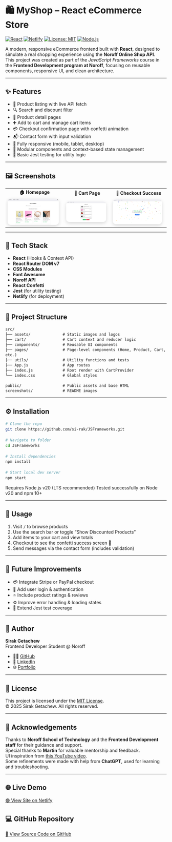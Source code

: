 # 🛍️ MyShop – React eCommerce Store

[![React](https://img.shields.io/badge/React-19.0-blue?logo=react)](https://react.dev/)
[![Netlify](https://img.shields.io/badge/Deployed%20on-Netlify-brightgreen?logo=netlify)](https://ecom-store-js-frameworks.netlify.app)
[![License: MIT](https://img.shields.io/badge/License-MIT-yellow.svg)](LICENSE)
[![Node.js](https://img.shields.io/badge/Node.js-v20-blue?logo=node.js)](https://nodejs.org/)

A modern, responsive eCommerce frontend built with **React**, designed to simulate a real shopping experience using the **Noroff Online Shop API**.  
This project was created as part of the _JavaScript Frameworks_ course in the **Frontend Development program at Noroff**, focusing on reusable components, responsive UI, and clean architecture.

---

## ✨ Features

- 🛒 Product listing with live API fetch
- 🔍 Search and discount filter
- 📄 Product detail pages
- ➕ Add to cart and manage cart items
- 💳 Checkout confirmation page with confetti animation
- 📬 Contact form with input validation
- 📱 Fully responsive (mobile, tablet, desktop)
- 🧩 Modular components and context-based state management
- 🧪 Basic Jest testing for utility logic

---

## 🖼️ Screenshots

<div align="center">

<table>
  <tr>
    <td align="center"><b>🏠 Homepage</b></td>
    <td align="center"><b>🛒 Cart Page</b></td>
    <td align="center"><b>🎉 Checkout Success</b></td>
  </tr>
  <tr>
    <td><img src="./screenshots/homepage.png" width="95%" style="border-radius:10px; box-shadow:0 4px 12px rgba(0,0,0,0.15);" /></td>
    <td><img src="./screenshots/cart.png" width="95%" style="border-radius:10px; box-shadow:0 4px 12px rgba(0,0,0,0.15);" /></td>
    <td><img src="./screenshots/checkout.png" width="95%" style="border-radius:10px; box-shadow:0 4px 12px rgba(0,0,0,0.15);" /></td>
  </tr>
</table>

</div>

---

## 🧰 Tech Stack

- **React** (Hooks & Context API)
- **React Router DOM v7**
- **CSS Modules**
- **Font Awesome**
- **Noroff API**
- **React Confetti**
- **Jest** (for utility testing)
- **Netlify** (for deployment)

---

## 📁 Project Structure

```text
src/
├── assets/              # Static images and logos
├── cart/                # Cart context and reducer logic
├── components/          # Reusable UI components
├── pages/               # Page-level components (Home, Product, Cart, etc.)
├── utils/               # Utility functions and tests
├── App.js               # App routes
├── index.js             # Root render with CartProvider
└── index.css            # Global styles

public/                  # Public assets and base HTML
screenshots/             # README images

```

---

## ⚙️ Installation

```bash
# Clone the repo
git clone https://github.com/si-rak/JSFrameworks.git

# Navigate to folder
cd JSFrameworks

# Install dependencies
npm install

# Start local dev server
npm start
```

Requires Node.js v20 (LTS recommended)
Tested successfully on Node v20 and npm 10+

---

## 🧪 Usage

1. Visit `/` to browse products
2. Use the search bar or toggle “Show Discounted Products”
3. Add items to your cart and view totals
4. Checkout to see the confetti success screen 🎉
5. Send messages via the contact form (includes validation)

---

## 🔮 Future Improvements

- 💳 Integrate Stripe or PayPal checkout
- 🔐 Add user login & authentication
- ⭐ Include product ratings & reviews
- ⚙️ Improve error handling & loading states
- 🧪 Extend Jest test coverage

---

## 👤 Author

**Sirak Getachew**  
Frontend Developer Student @ Noroff

- 🧑‍💻 [GitHub](https://github.com/si-rak)
- 💼 [LinkedIn](https://linkedin.com)
- 🌐 [Portfolio](https://portfolio-link.com)

---

## 📄 License

This project is licensed under the [MIT License](LICENSE).  
© 2025 Sirak Getachew. All rights reserved.

---

## 🙏 Acknowledgements

Thanks to **Noroff School of Technology** and the **Frontend Development staff** for their guidance and support.  
Special thanks to **Martin** for valuable mentorship and feedback.  
UI inspiration from [this YouTube video](https://youtu.be/054qYbsxyXw?si=4MmrgCzNIloRdTVV).  
Some refinements were made with help from **ChatGPT**, used for learning and troubleshooting.

---

## 🌐 Live Demo

[🟢 View Site on Netlify](https://ecom-store-js-frameworks.netlify.app)

## 💻 GitHub Repository

[📂 View Source Code on GitHub](https://github.com/si-rak/ecom-store-js-frameworks-course-assignment)
